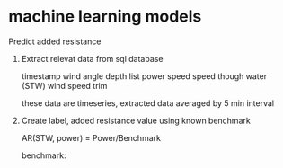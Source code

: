 # machine learning models

Predict added resistance

1. Extract relevat data from sql database
   
   timestamp
   wind angle
   depth list 
   power
   speed
   speed though water (STW)
   wind speed 
   trim
   
   these data are timeseries, extracted data averaged by 5 min interval
   
2.  Create label, added resistance value using known benchmark

    AR(STW, power) = Power/Benchmark
    
    benchmark:
   



